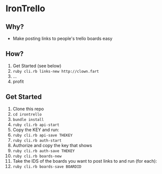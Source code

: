 IronTrello
===========

Why?
----

* Make posting links to people's trello boards easy

How?
---

1. Get Started (see below)
2. `ruby cli.rb links-new http://clown.fart`
3. ...
4. profit


Get Started
----------

1. Clone this repo
2. `cd irontrello`
2. `bundle install`
3. `ruby cli.rb api-start`
4. Copy the KEY and run:
5. `ruby cli.rb api-save THEKEY`
4. `ruby cli.rb auth-start`
5. Authorize and copy the key that shows
5. `ruby cli.rb auth-save THEKEY`
6. `ruby cli.rb boards-new`
7. Take the IDS of the boards you want to post links to and run (for each):
7. `ruby cli.rb boards-save BOARDID`
